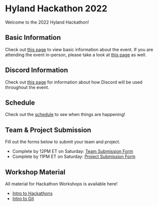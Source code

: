 # Hyland Hackathon 2022
Welcome to the 2022 Hyland Hackathon!

## Basic Information
Check out [this page](BasicInformation.md) to view basic information about the event. If you are attending the event in-person, please take a look at [this page](InPersonInformation.md) as well.

## Discord Information
Check out [this page](DiscordInformation.md) for information about how Discord will be used throughout the event.

## Schedule
Check out the [schedule](Schedule.md) to see when things are happening!

## Team & Project Submission
Fill out the forms below to submit your team and project.

- Complete by 12PM ET on Saturday: [Team Submission Form](https://forms.gle/4yX6CzQ7qqjD87246)
- Complete by 11PM ET on Saturday: [Project Submission Form](https://forms.gle/w3NgrLavFCiviGpP7)

## Workshop Material
All material for Hackathon Workshops is available here!

- [Intro to Hackathons](IntroToHackathons/StudentDesc.md)
- [Intro to Git](IntroToGit/StudentDesc.md)